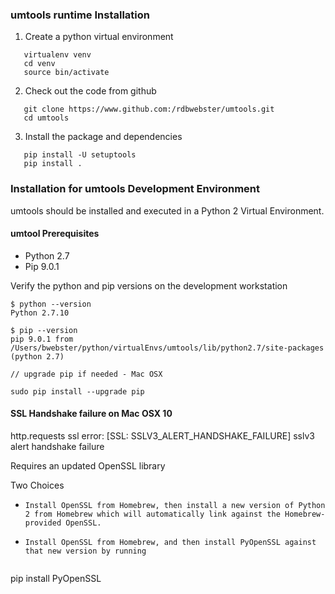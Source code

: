 



### umtools runtime Installation ###

1. Create a python virtual environment

```
   virtualenv venv
   cd venv
   source bin/activate
```

2. Check out the code from github

```
   git clone https://www.github.com:/rdbwebster/umtools.git
   cd umtools
```

3. Install the package and dependencies

``` 
   pip install -U setuptools
   pip install .
```


### Installation for umtools Development Environment ###

umtools should be installed and executed in a Python 2 Virtual Environment.

#### umtool Prerequisites ####

* Python 2.7
* Pip 9.0.1

Verify the python and pip versions on the development workstation


```
$ python --version
Python 2.7.10

$ pip --version
pip 9.0.1 from /Users/bwebster/python/virtualEnvs/umtools/lib/python2.7/site-packages (python 2.7)

// upgrade pip if needed - Mac OSX

sudo pip install --upgrade pip

```


####  SSL Handshake failure on Mac OSX 10
http.requests ssl error: [SSL: SSLV3_ALERT_HANDSHAKE_FAILURE] sslv3 alert handshake failure

Requires an updated OpenSSL library

Two Choices
*     Install OpenSSL from Homebrew, then install a new version of Python 2 from Homebrew which will automatically link against the Homebrew-provided OpenSSL.

*     Install OpenSSL from Homebrew, and then install PyOpenSSL against that new version by running 
```env ARCHFLAGS="-arch x86_64" LDFLAGS="-L/usr/local/opt/openssl/lib" CFLAGS="-I/usr/local/opt/openssl/include" pip install PyOpenSSL.

```

pip install PyOpenSSL
